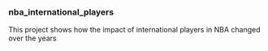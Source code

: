 ### nba_international_players

This project shows how the impact of international players in NBA changed over the years
